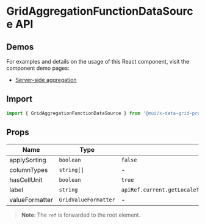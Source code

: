 # GridAggregationFunctionDataSource API

## Demos

For examples and details on the usage of this React component, visit the component demo pages:

- [Server-side aggregation](/x/react-data-grid/server-side-data/aggregation/)

## Import

```jsx
import { GridAggregationFunctionDataSource } from '@mui/x-data-grid-premium'
```

## Props

| Name | Type | Default | Required | Description |
|------|------|---------|----------|-------------|
| applySorting | `boolean` | `false` | No |  |
| columnTypes | `string[]` | - | No |  |
| hasCellUnit | `boolean` | `true` | No |  |
| label | `string` | `apiRef.current.getLocaleText('aggregationFunctionLabel{capitalize(name)})` | No |  |
| valueFormatter | `GridValueFormatter` | - | No |  |

> **Note**: The `ref` is forwarded to the root element.